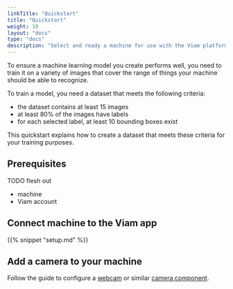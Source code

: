 ```yaml
---
linkTitle: "Quickstart"
title: "Quickstart"
weight: 10
layout: "docs"
type: "docs"
description: "Select and ready a machine for use with the Viam platform"
---
```


To ensure a machine learning model you create performs well, you need to train it on a variety of images that cover the range of things your machine should be able to recognize.

To train a model, you need a dataset that meets the following criteria:

- the dataset contains at least 15 images
- at least 80% of the images have labels
- for each selected label, at least 10 bounding boxes exist

This quickstart explains how to create a dataset that meets these criteria for your training purposes.

## Prerequisites

TODO flesh out

- machine
- Viam account

## Connect machine to the Viam app

{{% snippet "setup.md" %}}

## Add a camera to your machine

Follow the guide to configure a [webcam](/operate/reference/components/camera/webcam/) or similar [camera component](/operate/reference/components/camera/).
